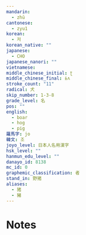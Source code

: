 ```yaml
---
mandarin:
  - zhū
cantonese:
  - zyu1
korean:
  - 저
korean_native: ""
japanese:
  - CHO
japanese_nanori: ""
vietnamese:
middle_chinese_initial: ʈ
middle_chinese_final: ɨʌ
stroke_count: "11"
radical: 犬
skip_number: 1-3-8
grade_level: 名
pos: ""
english:
  - boar
  - hog
  - pig
羅馬字: jo
韓文: 조
joyo_level: 日本人名用漢字
hsk_level: ""
hanmun_edu_level: ""
danayo_id: 8138
mc_id: 0
graphemic_classification: 者
stand_in: 野猪
aliases:
  - 猪
  - 豬
---
```


# Notes
